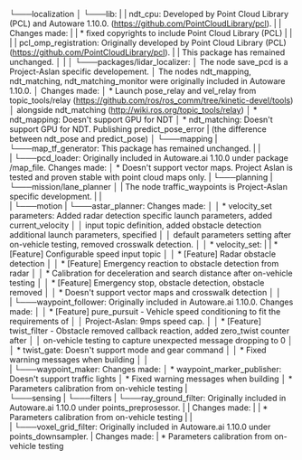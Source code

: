 └───localization
│  └───lib: 
|  |    ndt_cpu: Developed by Point Cloud Library (PCL) and Autoware 1.10.0. (https://github.com/PointCloudLibrary/pcl). 
|  |    Changes made:
|  |          * fixed copyrights to include Point Cloud Library (PCL)
|  |
|  |    pcl_omp_registration: Originally developed by Point Cloud Library (PCL) (https://github.com/PointCloudLibrary/pcl). 
|  |     This package has remained unchanged.
│  | 
│  └───packages/lidar_localizer: 
│       The node save_pcd is a Project-Aslan specific developement.
│       The nodes ndt_mapping, ndt_matching, ndt_matching_monitor were originally included in Autoware 1.10.0. 
│       Changes made:
│  		* Launch pose_relay and vel_relay from topic_tools/relay (https://github.com/ros/ros_comm/tree/kinetic-devel/tools) 
│  		  alongside ndt_matching (http://wiki.ros.org/topic_tools/relay) 
│  		* ndt_mapping: Doesn't support GPU for NDT
│  		* ndt_matching:  Doesn't support GPU for NDT. Publishing predict_pose_error 
|			(the difference between ndt_pose and predict_pose)
│ 
└───mapping
|   └───map_tf_generator: This package has remained unchanged.
|   |     
|   └───pcd_loader: Originally included in Autoware.ai 1.10.0 under package /map_file. Changes made:
│  		* Doesn't support vector maps. Project Aslan is tested and proven stable with point cloud maps only.
| 
└───planning
|   └───mission/lane_planner
│   |	The node traffic_waypoints is Project-Aslan specific development.
|   |     
|   └───motion
|       └───astar_planner: Changes made:
│       │     * velocity_set parameters: Added radar detection specific launch parameters, added current_velocity 
│       │     input topic definition, added obstacle detection additional launch parameters, specified
│       │     default parameters setting after on-vehicle testing, removed crosswalk detection.
│       │     * velocity_set: 
|       |         * [Feature] Configurable speed input topic
│       │         * [Feature] Radar obstacle detection
│       │         * [Feature] Emergency reaction to obstacle detection from radar 
│       │         * Calibration for deceleration and search distance after on-vehicle testing 
│       │         * [Feature] Emergency stop, obstacle detection, obstacle removed
│       │         * Doesn't support vector maps and crosswalk detection
│       │     
|       └───waypoint_follower: Originally included in Autoware.ai 1.10.0. Changes made:
│       │     * [Feature] pure_pursuit - Vehicle speed conditioning to fit the requirements of 
│       │     Project-Aslan: 9mps speed cap.
│       │     * [Feature] twist_filter - Obstacle removed callback reaction, added zero_twist counter after 
│       │     on-vehicle testing to capture unexpected message dropping to 0
│       │     * twist_gate: Doesn't support mode and gear command
│       │     * Fixed warning messages when building
│       │     
|       └───waypoint_maker: Changes made:
│             * waypoint_marker_publisher: Doesn't support traffic lights
│             * Fixed warning messages when building
│             * Parameters calibration from on-vehicle testing
|       
└───sensing
|    └───filters
|       	└───ray_ground_filter: Originally included in Autoware.ai 1.10.0 under points_preprosessor. 
|       	|    Changes made:
|       	|       * Parameters calibration from on-vehicle testing
|       	|  
|       	└───voxel_grid_filter: Originally included in Autoware.ai 1.10.0 under points_downsampler. 
|       	     Changes made:
|       	        * Parameters calibration from on-vehicle testing

```

